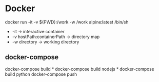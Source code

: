 # Docker

docker run -it -v ${PWD}:/work -w /work alpine:latest /bin/sh
* -it -> interactive container
* -v hostPath:containerPath -> directory map
* -w directory -> working directory

## docker-compose
docker-compose build
    * docker-compose build nodejs
    * docker-compose build python
docker-compose push